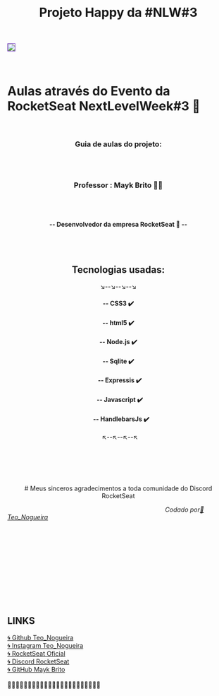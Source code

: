 
<body>

&nbsp;
<p align="center">
<h1 align="center"> Projeto Happy da #NLW#3 </h1>
 <br/><br/>
<img src="github/gif/happy.gif" style=" border: solid 1px #7338c2"></img>
</h1>
<br/>
 <br/>
 
<br/>
</p>



<h1 align:" center"> Aulas através do Evento da RocketSeat NextLevelWeek#3 🚀

</h1>
<div class="semif1" text-align" center; border-bottom: 1px solid #121212"; >

<br/>



<h3  align="center"> Guia de aulas do projeto: </h3><br/><br/>

   <h3 align="center"> Professor : Mayk Brito 👨‍💻</h3
    <br/><br/> <br/>

<h4  align="center">-- Desenvolvedor da empresa RocketSeat 🏫 -- </h4>






</div>
<div align="center"><br/><br/>
<h2 > Tecnologias usadas:</h2>


↘️--↘️--↘️--↘️     
#### -- CSS3 ✔️
#### -- html5 ✔️
#### -- Node.js    ✔️
#### -- Sqlite   ✔️
#### &nbsp; -- Expressis    ✔️
#### &nbsp; -- Javascript ✔️   
#### &nbsp;  &nbsp; -- HandlebarsJs ✔️
&nbsp;
↖️--↖️--↖️--↖️
<br/>
 </div><br/><br/><br/>
<br/>



</div>
<div align="center" border-bottom=" 1px solid red"><br/>
# Meus sinceros agradecimentos a toda comunidade do Discord RocketSeat

</div>

 <div>

<i align="center"> &nbsp; &nbsp; &nbsp; &nbsp; &nbsp; &nbsp; &nbsp; &nbsp; &nbsp; &nbsp; &nbsp; &nbsp; &nbsp; &nbsp; &nbsp; &nbsp; &nbsp; &nbsp; &nbsp; &nbsp; &nbsp; &nbsp; &nbsp; &nbsp; &nbsp; &nbsp; &nbsp; &nbsp; &nbsp; &nbsp; &nbsp; &nbsp; &nbsp; &nbsp; &nbsp; &nbsp; &nbsp; &nbsp; &nbsp; &nbsp; &nbsp; &nbsp; &nbsp; &nbsp; &nbsp; &nbsp;Codado por<a href="https://github.com/teo_nogueira" align="center">📜       Teo_Nogueira</a></i><br/>

 </div>
 


 <div class="links">
 <br/> <br/> <br/> <br/>  <br/> <br/> <br/> <br/> <br/> <br/>
<h2>LINKS </h2>
<a href="https://github.com/teo_nogueira">🌀 Github Teo_Nogueira</a><br/>
<a href="https://instagram.com/teo_nogueira">🌀 Instagram Teo_Nogueira</a><br/>
<a href="https://rocketseat.com.br">🌀 RocketSeat Oficial</a><br/>
<a href="https://discord.com/invite/gCRAFhc">🌀 Discord RocketSeat</a><br/>
<a href="https://github.com/maykbrito">🌀 GitHub Mayk Brito</a><br/>

<br/>
</div>
<div id="footer">📌📌📌📌📌📌📌📌📌📌📌📌📌📌📌📌📌📌📌📌📌📌📌 </div>
</body>

